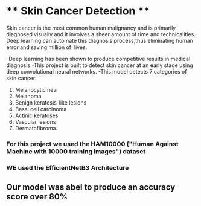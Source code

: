 # ** Skin Cancer Detection **



Skin cancer is the most common human malignancy and is primarily diagnosed visually and it involves a sheer amount of time and technicalities.
Deep learning can automate this diagnosis process,thus eliminating human error and saving million of  lives.

-Deep learning has been shown to produce competitive results in medical diagnosis
-This project is built to detect skin cancer at an early stage using deep convolutional neural networks.
-This model detects 7 categories of skin cancer:


1. Melanocytic nevi 
2. Melanoma
3. Benign keratosis-like lesions
4. Basal cell carcinoma
5. Actinic keratoses
6. Vascular lesions
7. Dermatofibroma. 

### For this project we used the HAM10000 ("Human Against Machine with 10000 training images") dataset

### WE used the EfficientNetB3 Architecture  

## Our model was abel to produce an accuracy score over 80%


